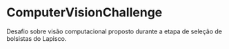 # ComputerVisionChallenge
Desafio sobre visão computacional proposto durante a etapa de seleção de bolsistas do Lapisco.
